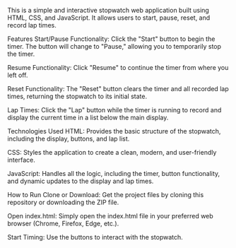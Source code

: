 This is a simple and interactive stopwatch web application built using HTML, CSS, and JavaScript. It allows users to start, pause, reset, and record lap times.

Features
Start/Pause Functionality: Click the "Start" button to begin the timer. The button will change to "Pause," allowing you to temporarily stop the timer.

Resume Functionality: Click "Resume" to continue the timer from where you left off.

Reset Functionality: The "Reset" button clears the timer and all recorded lap times, returning the stopwatch to its initial state.

Lap Times: Click the "Lap" button while the timer is running to record and display the current time in a list below the main display.

Technologies Used
HTML: Provides the basic structure of the stopwatch, including the display, buttons, and lap list.

CSS: Styles the application to create a clean, modern, and user-friendly interface.

JavaScript: Handles all the logic, including the timer, button functionality, and dynamic updates to the display and lap times.

How to Run
Clone or Download: Get the project files by cloning this repository or downloading the ZIP file.

Open index.html: Simply open the index.html file in your preferred web browser (Chrome, Firefox, Edge, etc.).

Start Timing: Use the buttons to interact with the stopwatch.
